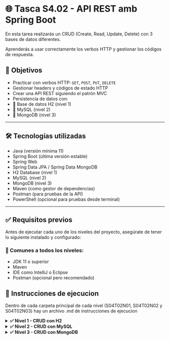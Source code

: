 # 🌐 Tasca S4.02 - API REST amb Spring Boot

En esta tarea realizarás un CRUD (Create, Read, Update, Delete) con 3 bases de datos diferentes.

Aprenderás a usar correctamente los verbos HTTP y gestionar los códigos de respuesta.


## 🔧 Objetivos

- Practicar con verbos HTTP: `GET`, `POST`, `PUT`, `DELETE`
- Gestionar headers y códigos de estado HTTP
- Crear una API REST siguiendo el patrón MVC
- Persistencia de datos con: 
- 🔹 Base de datos H2 (nivel 1) 
- 🔹 MySQL (nivel 2) 
- 🔹 MongoDB (nivel 3)

---
## 🛠️ Tecnologías utilizadas

- Java (versión mínima 11)
- Spring Boot (última versión estable)
- Spring Web
- Spring Data JPA / Spring Data MongoDB
- H2 Database (nivel 1)
- MySQL (nivel 2)
- MongoDB (nivel 3)
- Maven (como gestor de dependencias)
- Postman (para pruebas de la API)
- PowerShell (opcional para pruebas desde terminal)

---

## ✅ Requisitos previos

Antes de ejecutar cada uno de los niveles del proyecto, asegúrate de tener lo siguiente instalado y configurado:

### 🔹 Comunes a todos los niveles:

- JDK 11 o superior
- Maven
- IDE como IntelliJ o Eclipse
- Postman (opcional pero recomendado)

## 🚀 Instrucciones de ejecucion
Dentro de cada carpeta principal de cada nivel (S04T02N01, S04T02N02 y S04T02N03) hay un archivo .md de instrucciones de ejecucion 
<details>
  <summary><strong> ✅ Nivel 1 - CRUD con H2 </strong></summary>
  

### Pruebas API Frutas con PowerShell

Estos comandos usan `Invoke-RestMethod` de PowerShell para hacer peticiones REST a tu API Spring Boot.

---

### Crear dos frutas (POST)

```powershell
Invoke-RestMethod -Method POST -Uri http://localhost:8080/fruits/add `
-ContentType "application/json" `
-Body '{"name":"Naranja","kilograms":10}'
```
```powershell
Invoke-RestMethod -Method POST -Uri http://localhost:8080/fruits/add `
-ContentType "application/json" `
-Body '{"name":"Platano","kilograms":7}'
```

---

### Actualizar fruta (PUT)

```powershell
Invoke-RestMethod -Method PUT -Uri http://localhost:8080/fruits/update `
-ContentType "application/json" `
-Body '{"id":1,"name":"Mandarina","kilograms":12}'
```

---

### Borrar fruta (DELETE)

```powershell
Invoke-RestMethod -Method DELETE -Uri http://localhost:8080/fruits/delete/1
```

---

### Obtener fruta por ID (GET)

```powershell
Invoke-RestMethod -Uri http://localhost:8080/fruits/getOne/2
```

---

### Obtener todas las frutas (GET)

```powershell
Invoke-RestMethod -Uri http://localhost:8080/fruits/getAll
```

---
### Notas

- El símbolo `` ` `` al final de línea en PowerShell indica que el comando continúa en la siguiente línea, puedes quitarlo y poner todo en una línea si quieres.
- Cambia las URLs y los datos JSON según tu API y datos.
- Si quieres usar `curl` nativo de Windows 10+, abre CMD o Git Bash para sintaxis clásica `curl`.

---
## Postman - Ejecutar pruebas desde colección

### 📝 Importar manualmente desde archivo

1. Abre Postman
2. Haz clic en **"Import"**
3. Selecciona el archivo:

S04T02N01/postman/S04_02_level1_pruebas.postman_collection.json

> Esto cargará la colección con todas las pruebas listas.

## 🧪 Ejecución desde consola H2

Puedes insertar y consultar frutas directamente desde la consola H2 de tu aplicación Spring Boot para realizar pruebas rápidas sin usar Postman o PowerShell.

---

### 1. Accede a la consola

Abre tu navegador en: [http://localhost:8080/h2-console](http://localhost:8080/h2-console)

Usa esta configuración:

- **JDBC URL:** `jdbc:h2:mem:testdb`
- **User Name:** `sa`
- **Password:** *(déjalo en blanco)*
- Pulsa **Connect**

---

### 2. Insertar frutas de prueba

```sql
INSERT INTO FRUIT (name, kilograms) VALUES ('Manzana', 5);
INSERT INTO FRUIT (name, kilograms) VALUES ('Pera', 8);
```
Haz clic en Run tras pegar las sentencias.

3. Consultar frutas
Para ver todas las frutas insertadas:

```sql
SELECT * FROM FRUIT;
```
4. Notas: 
La base de datos es en memoria, se borra al reiniciar la app.

Ideal para pruebas rápidas de tus endpoints GET.

No puedes probar POST/PUT/DELETE desde aquí, pero sí ver cómo quedan reflejadas.


  </details>

<details> 
  <summary><strong> ✅ Nivel 2 - CRUD con MySQL </strong></summary>
  
##  🛠 Crear la base de datos fruits-db en MySQL (necesario antes de ejecutar la app)
Antes de arrancar la aplicación Spring Boot, asegúrate de que la base de datos fruits-db existe en tu servidor MySQL.

### ✅ Opción 1: Usando MySQL Workbench
1. Abre **MySQL Workbench**
2. Conéctate al servidor (`localhost`, usuario `root`…)
3. Haz clic derecho en **Schemas > Create Schema...**
4. Pon como nombre: `fruits-db`
5. Haz clic en **Apply** y luego otra vez en **Apply** para confirmar

### ✅ Opción 2: Usando consola (CLI)
1. Abre una terminal
2. Accede al cliente de MySQL:

```bash
"C:\Program Files\MySQL\MySQL Server 9.2\bin\mysql.exe" -u root -p
````
3. Escribe tu contraseña cuando la pida

4. Crea la base de datos con este comando:

```sql
CREATE DATABASE `fruits-db`;
```
5. Sal del cliente MySQL con exit


### Pruebas API Frutas con PowerShell

Estos comandos usan `Invoke-RestMethod` de PowerShell para hacer peticiones REST a tu API Spring Boot.

---

### Crear dos frutas (POST)

```powershell
Invoke-RestMethod -Method POST -Uri http://localhost:8080/fruits/add `
-ContentType "application/json" `
-Body '{"name":"Naranja","kilograms":10}'
```
```powershell
Invoke-RestMethod -Method POST -Uri http://localhost:8080/fruits/add `
-ContentType "application/json" `
-Body '{"name":"Platano","kilograms":7}'
```

---

### Actualizar fruta (PUT)

```powershell
Invoke-RestMethod -Method PUT -Uri http://localhost:8080/fruits/update `
-ContentType "application/json" `
-Body '{"id":1,"name":"Mandarina","kilograms":12}'
```

---

### Borrar fruta (DELETE)

```powershell
Invoke-RestMethod -Method DELETE -Uri http://localhost:8080/fruits/delete/1
```

---

### Obtener fruta por ID (GET)

```powershell
Invoke-RestMethod -Uri http://localhost:8080/fruits/getOne/2
```

---

### Obtener todas las frutas (GET)

```powershell
Invoke-RestMethod -Uri http://localhost:8080/fruits/getAll
```

---
### Notas

- El símbolo `` ` `` al final de línea en PowerShell indica que el comando continúa en la siguiente línea, puedes quitarlo y poner todo en una línea si quieres.
- Cambia las URLs y los datos JSON según tu API y datos.
- Si quieres usar `curl` nativo de Windows 10+, abre CMD o Git Bash para sintaxis clásica `curl`.

---
## Postman - Ejecutar pruebas desde colección

### 📝 Importar manualmente desde archivo

1. Abre Postman
2. Haz clic en **"Import"**
3. Selecciona el archivo:

S04T02N02/postman/S04_02_level2_pruebas.postman_collection.json

> Esto cargará la colección con todas las pruebas listas.


Instrucciones para probar la API en el navegador:

Ya tienes la aplicación arrancada y la base de datos lista con la tabla fruit. Ahora puedes probar los endpoints directamente en el navegador con estas URLs:

Para obtener una fruta concreta por su ID (por ejemplo, la fruta con ID 2):
http://localhost:8080/fruits/getOne/2

Para obtener todas las frutas que hay en la base de datos:
http://localhost:8080/fruits/getAll

Solo tienes que copiar y pegar estas direcciones en el navegador y verás la respuesta JSON con los datos.


  </details>

<details> <summary><strong> ✅ Nivel 3 - CRUD con MongoDB </strong></summary>
  

## 🧪 Pruebas API con PowerShell

### ➕ Añadir frutas (POST)
Una con ID predefinido:

```powershell
Invoke-RestMethod -Method POST -Uri http://localhost:8080/fruits/add `
-ContentType "application/json" `
-Body '{"id":"685bc77f4d90a14505797eed","name":"Naranja","kilograms":10}'
```
Otra con ID generado automáticamente:

```powershell
Invoke-RestMethod -Method POST -Uri http://localhost:8080/fruits/add `
-ContentType "application/json" `
-Body '{"name":"Melocoton","kilograms":6}'
```

### 📝 Actualizar fruta (PUT)
```powershell
Invoke-RestMethod -Method PUT -Uri http://localhost:8080/fruits/update `
-ContentType "application/json" `
-Body '{"id":"685bc77f4d90a14505797eed","name":"Mandarina","kilograms":12}'
```

### ❌ Borrar fruta (DELETE)
```powershell
Invoke-RestMethod -Method DELETE -Uri http://localhost:8080/fruits/delete/685bcc3b4d90a14505797ef2
```
### 🔍 Obtener fruta por ID (GET)
```powershell
Invoke-RestMethod -Uri http://localhost:8080/fruits/getOne/685bc77f4d90a14505797eed
```

### 📋 Obtener todas las frutas (GET)
```powershell
Invoke-RestMethod -Uri http://localhost:8080/fruits/getAll
```
### 🌐 Probar desde el navegador
Puedes acceder directamente desde navegador a:

Ver todas las frutas:
http://localhost:8080/fruits/getAll

Ver una fruta concreta:
http://localhost:8080/fruits/getOne/685bc77f4d90a14505797eed

Recuerda usar IDs válidos existentes

---
## 📦 Postman - Ejecutar pruebas desde colección

### 📝 Importar manualmente desde archivo

1. Abre Postman
2. Haz clic en **"Import"**
3. Selecciona el archivo:

S04T02N02/postman/S04_02_level3_pruebas.postman_collection.json

> Esto cargará la colección con todas las pruebas listas.


</details>

